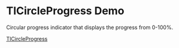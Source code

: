 
TICircleProgress Demo
====
Circular progress indicator that displays the progress from 0-100%.

[TICircleProgress](https://github.com/toddisaacs/TICircleProgress)
